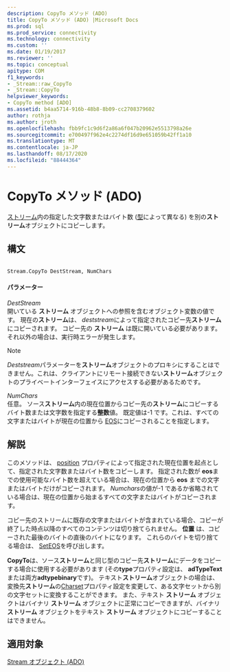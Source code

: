 ```yaml
---
description: CopyTo メソッド (ADO)
title: CopyTo メソッド (ADO) |Microsoft Docs
ms.prod: sql
ms.prod_service: connectivity
ms.technology: connectivity
ms.custom: ''
ms.date: 01/19/2017
ms.reviewer: ''
ms.topic: conceptual
apitype: COM
f1_keywords:
- _Stream::raw_CopyTo
- _Stream::CopyTo
helpviewer_keywords:
- CopyTo method [ADO]
ms.assetid: b4aa5714-916b-48b8-8b09-cc2708379602
author: rothja
ms.author: jroth
ms.openlocfilehash: fbb9fc1c9d6f2a86a6f047b20962e5513798a26e
ms.sourcegitcommit: e700497f962e4c2274df16d9e651059b42ff1a10
ms.translationtype: MT
ms.contentlocale: ja-JP
ms.lasthandoff: 08/17/2020
ms.locfileid: "88444364"
---
```

# <a name="copyto-method-ado"></a>CopyTo メソッド (ADO)
[ストリーム](../../../ado/reference/ado-api/stream-object-ado.md)内の指定した文字数またはバイト数 ([型](../../../ado/reference/ado-api/type-property-ado-stream.md)によって異なる) を別の**ストリーム**オブジェクトにコピーします。  
  
## <a name="syntax"></a>構文  
  
```  
  
Stream.CopyTo DestStream, NumChars  
```  
  
#### <a name="parameters"></a>パラメーター  
 *DestStream*  
 開いている **ストリーム** オブジェクトへの参照を含むオブジェクト変数の値です。 現在の**ストリーム**は、 *deststream*によって指定されたコピー先**ストリーム**にコピーされます。 コピー先の **ストリーム** は既に開いている必要があります。 それ以外の場合は、実行時エラーが発生します。  
  
> [!NOTE]
>  *Deststream*パラメーターを**ストリーム**オブジェクトのプロキシにすることはできません。これは、クライアントにリモート接続できない**ストリーム**オブジェクトのプライベートインターフェイスにアクセスする必要があるためです。  
  
 *NumChars*  
 任意。 ソース**ストリーム**内の現在位置からコピー先の**ストリーム**にコピーするバイト数または文字数を指定する**整数**値。 既定値は-1 です。これは、すべての文字またはバイトが現在の位置から [EOS](../../../ado/reference/ado-api/eos-property.md)にコピーされることを指定します。  
  
## <a name="remarks"></a>解説  
 このメソッドは、 [position](../../../ado/reference/ado-api/position-property-ado.md) プロパティによって指定された現在位置を起点として、指定された文字数またはバイト数をコピーします。 指定された数が **eos**までの使用可能なバイト数を超えている場合は、現在の位置から **eos** までの文字またはバイトだけがコピーされます。 *Numchars*の値が-1 であるか省略されている場合は、現在の位置から始まるすべての文字またはバイトがコピーされます。  
  
 コピー先のストリームに既存の文字またはバイトが含まれている場合、コピーが終了した時点以降のすべてのコンテンツは切り捨てられません。 **位置** は、コピーされた最後のバイトの直後のバイトになります。 これらのバイトを切り捨てる場合は、 [SetEOS](../../../ado/reference/ado-api/seteos-method.md)を呼び出します。  
  
 **CopyTo**は、ソース**ストリーム**と同じ型のコピー先**ストリーム**にデータをコピーする場合に使用する必要があります (その**type**プロパティ設定は、 **adTypeText**または両方**adtypebinary**です)。 テキスト**ストリーム**オブジェクトの場合は、変換先**ストリーム**の[Charset](../../../ado/reference/ado-api/charset-property-ado.md)プロパティ設定を変更して、ある文字セットから別の文字セットに変換することができます。 また、テキスト **ストリーム** オブジェクトはバイナリ **ストリーム** オブジェクトに正常にコピーできますが、バイナリ **ストリーム** オブジェクトをテキスト **ストリーム** オブジェクトにコピーすることはできません。  
  
## <a name="applies-to"></a>適用対象  
 [Stream オブジェクト (ADO)](../../../ado/reference/ado-api/stream-object-ado.md)
